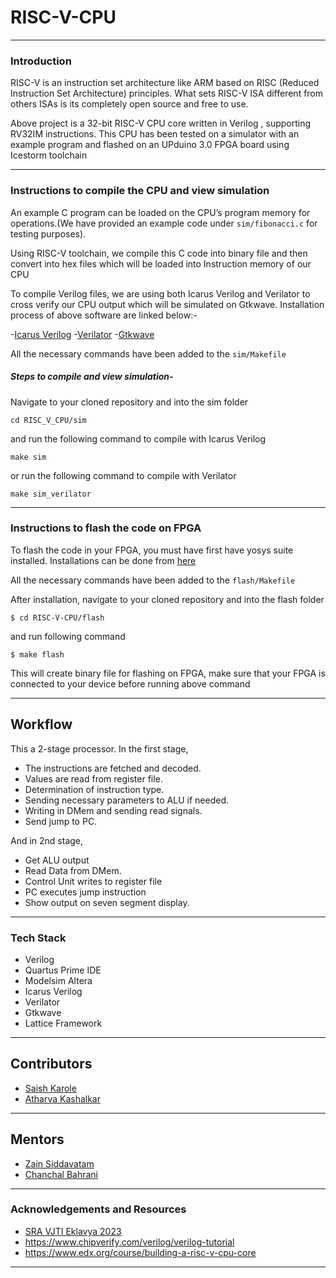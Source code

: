 # RISC-V-CPU

---
### Introduction

RISC-V  is an instruction set architecture like ARM based on RISC (Reduced Instruction Set Architecture) principles. What sets RISC-V ISA different from others ISAs is its completely open source and free to use.

Above project is a 32-bit RISC-V CPU core written in Verilog , supporting RV32IM instructions. This CPU has been tested on a simulator with an example program and flashed on an UPduino 3.0 FPGA board using Icestorm toolchain

---
### Instructions to compile the CPU and view simulation

An example C program can be loaded on the CPU’s program memory for operations.(We have provided an example code under `sim/fibonacci.c` for testing purposes).

Using RISC-V toolchain, we compile this C code into binary file and then convert into hex files which will be loaded into Instruction memory of our CPU

To compile Verilog files, we are using both Icarus Verilog and Verilator to cross verify our CPU output which will be simulated on Gtkwave. Installation process of above software are linked below:-

-[Icarus Verilog](https://steveicarus.github.io/iverilog/usage/installation.html)
-[Verilator](https://verilator.org/guide/latest/install.html)
-[Gtkwave](https://gtkwave.sourceforge.net/)

All the necessary commands have been added to the `sim/Makefile`

##### Steps to compile and view simulation-

Navigate to your cloned repository and into the sim folder
``` 
cd RISC_V_CPU/sim  
```
and run the following command to compile with Icarus Verilog
``` 
make sim 
```
or run the following command to compile with Verilator
```
make sim_verilator
```

---
### Instructions to flash the code on FPGA

To flash the code in your FPGA, you must have first have yosys suite installed. Installations can be done from [here](https://github.com/YosysHQ/yosys)

All the necessary commands have been added to the `flash/Makefile`

After installation, navigate to your cloned repository and into the flash folder
```
$ cd RISC-V-CPU/flash
```

and run following command 
```
$ make flash
```

This will create binary file for flashing on FPGA, make sure that your FPGA is connected to your device before running above command

---
## Workflow
This a 2-stage processor. In the first stage, 
- The instructions are fetched and decoded.
- Values are read from register file.
- Determination of instruction type. 
- Sending necessary parameters to ALU if needed.
- Writing in DMem and sending read signals. 
- Send jump to PC. 

And in 2nd stage,
- Get ALU output
- Read Data from DMem.
- Control Unit writes to register file 
- PC executes jump instruction 
- Show output on seven segment display.




---

### Tech Stack

- Verilog
- Quartus Prime IDE
- Modelsim Altera
- Icarus Verilog
- Verilator
- Gtkwave
- Lattice Framework 
---

## Contributors

- [Saish Karole](https://github.com/saishock1504)
- [Atharva Kashalkar](https://github.com/RapidRoger18)

--- 
## Mentors 

- [Zain Siddavatam](https://github.com/SuperChamp234)
- [Chanchal Bahrani](https://github.com/Chanchal1010)

---
### Acknowledgements and Resources

- [SRA VJTI Eklavya 2023](https://sravjti.in/)
- https://www.chipverify.com/verilog/verilog-tutorial
- https://www.edx.org/course/building-a-risc-v-cpu-core
---
